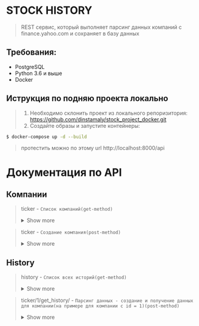 # STOCK HISTORY 

> REST сервис, который выполняет парсинг данных компаний с finance.yahoo.com
> и сохраняет в базу данных

 ## Требования:
- PostgreSQL
- Python 3.6 и выше
- Docker

## Иструкция по подняю проекта локально
> 1. Необходимо склонить проект из локального репоризитория: 
> https://github.com/dinstamaly/stock_project_docker.git
> 2. Создайте образы и запустите контейнеры:
 ``` bash
$ docker-compose up -d --build
```

> протестить можно по этому url http://localhost:8000/api

# Документация по API
## Компании
>ticker - `Список компаний(get-method)`
> <details><summary>Show more</summary>
> 
> input:
> 
> {}
> 
> output:
> 
>  {
>    "id": 1,
>    "title": "PD"
>  },
>  {
>    "id": 2,
>    "title": "ZUO"
>  },
>  {
>    "id": 3,
>    "title": "PINS"
>  },
>  {
>    "id": 4,
>    "title": "ZM"
>  },
>  {
>    "id": 6,
>    "title": "DOCU"
>  },
>  {
>    "id": 7,
>    "title": "RUN"
>  },
>  {
>    "id": 8,
>    "title": "PVTL"
>  }
> 
> </details>
> 

> ticker - `Создание компания(post-method)`
> <details><summary>Show more</summary>
>
> input:
>   
> {
>   title: PD
> }
> 
> output:
> 
> {
>    "id": 1,
>    "title": "PD"
>  }
> 
> </details>

## History

> history - `Список всех историй(get-method)`
> <details><summary>Show more</summary>
>
> input:
>   
> {
> }
> 
> output:
> 
> 
> {
>    "id": 1,
>    "ticker": {
>      "id": 1,
>      "title": "PD"
>    },
>    "datetime": "2019-04-11T00:00:00",
>    "high": 39.610001,
    "low": 36,
    "close": 38.25,
    "adj_close": 38.25,
    "volume": 38.25
  },
  {
    "id": 2,
    "ticker": {
      "id": 1,
      "title": "PD"
    },
    "datetime": "2019-04-12T00:00:00",
    "high": 40.880001,
    "low": 37.398998,
    "close": 39.5,
    "adj_close": 39.5,
    "volume": 39.5
>  },
> ..........
> {
>    "id": 4546,
>    "ticker": {
>      "id": 7,
>      "title": "RUN"
>    },
>    {
>    "datetime": "2021-05-07T00:00:00",
>    "high": 49.919998,
>    "low": 45.130001,
>    "close": 45.639999,
>    "adj_close": 45.639999,
>    "volume": 45.639999
>  }
> </details>

> ticker/1/get_history/ - `Парсинг данных - создание и получение данных
> для компании(на примере для компании с id = 1)(post-method)`
> <details><summary>Show more</summary>
>
> input: 
> {
> }
> 
> output:
> {
>   "message": "created",
>  "result": [{
>    "id": 1,
>    "ticker": {
>      "id": 1,
>      "title": "PD"
>    },
>    "datetime": "2019-04-11T00:00:00",
>    "high": 39.610001,
>    "low": 36,
>    "close": 38.25,
>    "adj_close": 38.25,
>    "volume": 38.25
>  },..........
> </details>
